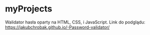 # myProjects
Walidator hasła oparty na HTML, CSS, i JavaScript.
Link do podglądu: https://jakubchrobak.github.io/-Password-validator/
